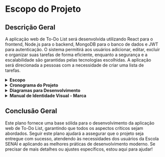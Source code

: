 # Escopo do Projeto

## Descrição Geral

A aplicação web de To-Do List será desenvolvida utilizando React para o frontend, Node.js para o backend, MongoDB para o banco de dados e JWT para autenticação. O sistema permitirá aos usuários adicionar, editar, excluir e organizar suas tarefas de forma eficiente, enquanto a segurança e a escalabilidade são garantidas pelas tecnologias escolhidas. A aplicação será direcionada a pessoas com a necessidade de criar uma lista de tarefas.

<details>
  <summary><strong>Escopo</strong></summary>

## Objetivos Gerais

- Desenvolver uma interface de usuário intuitiva e responsiva para gerenciamento de tarefas.
- Implementar funcionalidades de CRUD (Create, Read, Update, Delete) para as tarefas.
- Garantir a segurança dos dados e a proteção das informações do usuário.
- Criar uma solução escalável que suporte um número crescente de usuários e tarefas.

## Metas SMART

### Específicas

- Implementar a autenticação de usuários com JWT.
- Desenvolver o frontend com React e o backend com Node.js.
- Utilizar MongoDB para armazenar dados de tarefas e usuários.
- Garantir que a aplicação seja segura, escalável e de fácil uso.

### Mensuráveis

- A aplicação deve suportar até 1000 usuários simultâneos sem degradação do desempenho.
- Cada usuário deve poder gerenciar até 50 tarefas sem problemas de performance.

### Atingíveis

- Criar funcionalidades básicas e avançadas de gerenciamento de tarefas.
- Implementar autenticação segura e controle de acesso.
- Realizar CRUD completo para tarefas e usuários.
- Garantir uma interface responsiva e intuitiva.

### Relevante

- A aplicação deve atender às necessidades de organização e produtividade dos colaboradores da Escola SENAI.
- Facilitar a gestão de tarefas com uma interface moderna e recursos de segurança robustos.

### Temporal

- Desenvolvimento e lançamento da aplicação devem ser concluídos em 2 meses.
- Reuniões de acompanhamento semanais para revisar o progresso e ajustar o cronograma conforme necessário.

## Recursos

- **Frontend**: React
- **Backend**: Node.js
- **Banco de Dados**: MongoDB
- **Autenticação**: JWT
- **Design de Interfaces**: Figma
- **IDE para Desenvolvimento**: VSCode
- **Documentação**: README (GitHub)
- **Controle de Versão**: GitHub

## Recursos Humanos

- **Desenvolvedores Frontend**: 2
- **Desenvolvedores Backend**: 2
- **Desenvolvedor de Banco de Dados**: 1
- **Designer UI/UX**: 1
- **Estagiário**: 1

## Análise de Riscos

### Riscos e Soluções

- **Problemas de Performance**: Implementar técnicas de otimização e escalabilidade, como indexação de banco de dados.
- **Vulnerabilidades de Segurança**: Implementar práticas de segurança recomendadas, como validação de entrada, criptografia de senhas e uso de HTTPS.
- **Desvios no Cronograma**: Monitorar o progresso regularmente e ajustar o cronograma conforme necessário para garantir a entrega no prazo.
- **Incompatibilidade entre Frontend e Backend**: Definir claramente as APIs e realizar testes de integração frequentes.
- **Mudanças nos Requisitos**: Manter uma comunicação constante com os stakeholders e documentar todas as alterações nos requisitos.

</details>
<details>
  <summary><strong>Cronograma do Projeto</strong></summary>

```mermaid
gantt
    title Cronograma do Projeto
    dateFormat  YYYY-MM-DD
    axisFormat  %d-%m-%Y

    section Semana 1: Planejamento e Preparação
    Reunião de Kickoff            :a1, 2024-09-01, 2d
    Análise de Requisitos         :a2, 2024-09-03, 2d
    Planejamento do Projeto       :a3, 2024-09-05, 1d
    Preparação do Ambiente        :a4, 2024-09-06, 2d

    section Semana 2: Design e Protótipos
    Design de Interface           :b1, 2024-09-08, 3d
    Definição da Arquitetura       :b2, 2024-09-11, 2d
    Revisão e Ajustes             :b3, 2024-09-13, 2d

    section Semana 3: Desenvolvimento
    Desenvolvimento de Funcionalidades Básicas :c1, 2024-09-15, 3d
    Desenvolvimento de Funcionalidades Avançadas :c2, 2024-09-18, 2d
    Integração e Testes Iniciais  :c3, 2024-09-20, 2d

    section Semana 4: Testes, Ajustes e Lançamento
    Testes e Depuração            :d1, 2024-09-22, 3d
    Revisão Final e Documentação  :d2, 2024-09-25, 2d
    Preparação para Lançamento    :d3, 2024-09-27, 2d
    Lançamento e Feedback         :d4, 2024-09-29, 2d

```

</details>
<details>
  <summary><strong>Diagramas para Desenvolvimento</strong></summary>

### Diagrama de Classe:

![Diagrama de Classe](doc_img/diagram_classe.png)

### Diagrama de Uso:

![Diagrama de Uso](doc_img/diagram_uso.png)

### Diagrama de Fluxo:

![Diagrama de Fluxo](doc_img/diagram_fluxo_1.png)

#

![Diagrama de Fluxo](doc_img/diagram_fluxo_2.png)

</details><details>
  <summary><strong>Manual de Identidade Visual - Marca</strong></summary>

# Manual de Identidade Visual - Escola SENAI

Este Manual de Identidade Visual é um guia para garantir a consistência e a coerência na aplicação da identidade visual da Escola SENAI. Destina-se a todos os colaboradores envolvidos na criação de materiais e comunicações visuais.

## 1. Introdução

**Objetivo:** Fornecer um guia para assegurar que a identidade visual da Escola SENAI seja aplicada de maneira uniforme em todos os materiais e canais de comunicação.

**Público-alvo:** Funcionários, designers, desenvolvedores e qualquer pessoa responsável pela criação de materiais visuais.

<details>
  <summary><strong>2. Identidade Visual</strong></summary>

### 2.1. Logotipo

**Versão Principal:**

![Logotipo Principal](doc_img/Manual_Ident_Visu/senai.png)

- **Descrição:** Logotipo completo com ícone e texto.

**Versão em Preto e Branco:**

![Logotipo Preto e Branco](doc_img/logotipo_preto_branco.png)

- **Descrição:** Versão monocromática para fundos variados.

**Diretrizes de Uso:**

- **Área de Respiro:** Mantenha uma área mínima de 10% da largura do logotipo ao redor.
- **Tamanho Mínimo:** Não reduzir abaixo de 50px de largura.
- **Alterações:** Não modificar ou adicionar efeitos ao logotipo.

### 2.2. Paleta de Cores

**Cor Primária:**

![Paleta_Cores](doc_img/Manual_Ident_Visu/paleta_cores.png)

**Diretrizes de Uso:**

- **Cor Primária:** Usar para fundos e elementos principais.
- **Cor Secundária:** Ideal para fundos e áreas de destaque.
- **Cor de Destaque:** Usar para chamar a atenção para elementos importantes.

### 2.3. Tipografia

**Fonte Principal:**

- **Nome:** Arial
- **Uso:** Textos de corpo e documentos.

**Fonte Secundária:**

- **Nome:** Georgia
- **Uso:** Cabeçalhos e títulos.

**Diretrizes de Uso:**

- **Arial:** Para textos de corpo e materiais informativos.
- **Georgia:** Para cabeçalhos e títulos, garantindo hierarquia clara.

### 2.4. Ícones e Gráficos

**Estilo:**

- **Nome:** Flat e minimalista

**Diretrizes de Uso:**

- **Ícones:** Manter simplicidade e alinhamento com o estilo visual.
- **Gráficos:** Usar a paleta de cores para garantir a consistência visual.

### 2.5. Imagens e Fotografia

**Estilo:**

- **Descrição:** Profissional e relevante para a educação e formação técnica.

**Diretrizes de Uso:**

- Escolher imagens que representem positivamente a Escola SENAI e suas atividades.
- Evitar imagens de baixa qualidade ou que não estejam alinhadas com a mensagem institucional.

</details>

<details>
  <summary><strong>3. Aplicação da Identidade Visual</strong></summary>

### 3.1. Documentos Oficiais

- **Papel Timbrado:** Utilize o logotipo e as cores primárias.
- **Relatórios e Apresentações:** Manter consistência nas fontes e cores.

### 3.2. Materiais de Marketing

- **Flyers e Brochuras:** Aplicar paleta de cores e ícones definidos.
- **Postagens em Redes Sociais:** Usar diretrizes de cores e tipografia para uniformidade.

### 3.3. Interface Digital

- **Website:** Aplicar logotipo, paleta de cores e tipografia conforme as diretrizes.
- **Aplicativos:** Seguir as diretrizes para cores e fontes, garantindo uma identidade coesa.

</details>

<details>
  <summary><strong>4. Diretrizes e Regras</strong></summary>

**Consistência:** Todos os materiais devem seguir as diretrizes para garantir uma apresentação uniforme da marca.

**Revisões:** O manual deve ser revisado periodicamente para manter-se atualizado.

**Contato:** Para dúvidas ou ajustes, entre em contato com o departamento de design da Escola SENAI.

</details>

<details>
  <summary><strong>5. Conclusão do Manual</strong></summary>

Este Manual de Identidade Visual visa fortalecer a marca da Escola SENAI e assegurar uma apresentação consistente e profissional. Utilize este guia como referência constante para qualquer criação ou atualização relacionada à identidade visual.

</details>
</details>

## Conclusão Geral

Este plano fornece uma base sólida para o desenvolvimento da aplicação web de To-Do List, garantindo que todos os aspectos críticos sejam abordados. Seguir este plano ajudará a assegurar que o projeto seja entregue com sucesso, atendendo às necessidades dos usuários da Escola SENAI e aplicando as melhores práticas de desenvolvimento moderno. Se precisar de mais detalhes ou ajustes específicos, estou aqui para ajudar!
